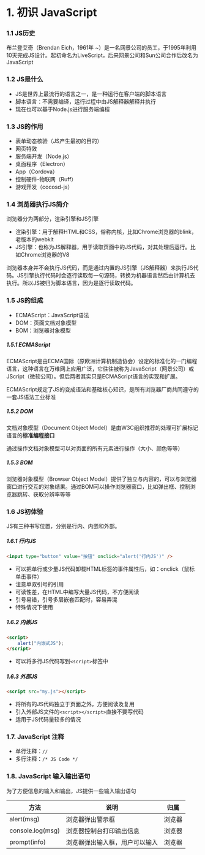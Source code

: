 # 1. 初识 JavaScript

### 1.1 JS历史

布兰登艾奇（Brendan Eich，1961年 ~）是一名网景公司的员工，于1995年利用10天完成JS设计。起初命名为LiveScript，后来网景公司和Sun公司合作后改名为JavaScript

### 1.2 JS是什么

* JS是世界上最流行的语言之一，是一种运行在客户端的脚本语言
* 脚本语言：不需要编译，运行过程中由JS解释器解释并执行
* 现在也可以基于Node.js进行服务端编程

### 1.3 JS的作用

* 表单动态核验（JS产生最初的目的）
* 网页特效
* 服务端开发（Node.js）
* 桌面程序（Electron）
* App（Cordova）
* 控制硬件-物联网（Ruff）
* 游戏开发（cocosd-js）

### 1.4 浏览器执行JS简介

浏览器分为两部分，渲染引擎和JS引擎

* 渲染引擎：用于解释HTML和CSS，俗称内核，比如Chrome浏览器的blink，老版本的webkit
* JS引擎：也称为JS解释器，用于读取页面中的JS代码，对其处理后运行。比如Chrome浏览器的V8

浏览器本身并不会执行JS代码，而是通过内置的JS引擎（JS解释器）来执行JS代码。JS引擎执行代码时会逐行读取每一句源码，转换为机器语言然后由计算机去执行。所以JS被归为脚本语言，因为是逐行读取代码。

### 1.5 JS的组成

* ECMAScript：JavaScript语法
* DOM：页面文档对象模型
* BOM：浏览器对象模型

##### 1.5.1 ECMAScript

ECMAScript是由ECMA国际（原欧洲计算机制造协会）设定的标准化的一门编程语言，这种语言在万维网上应用广泛，它往往被称为JavaScript（网景公司）或JScript（微软公司）。但后两者其实只是ECMAScript语言的实现和扩展。

ECMAScript规定了JS的变成语法和基础核心知识，是所有浏览器厂商共同遵守的一套JS语法工业标准

##### 1.5.2 DOM

文档对象模型（Document Object Model）是由W3C组织推荐的处理可扩展标记语言的**标准编程接口**

通过操作文档对象模型可以对页面的所有元素进行操作（大小、颜色等等）

##### 1.5.3 BOM

浏览器对象模型（Browser Object Model）提供了独立与内容的，可以与浏览器窗口进行交互的对象结果。通过BOM可以操作浏览器窗口，比如弹出框、控制浏览器跳转、获取分辨率等等

### 1.6 JS初体验

JS有三种书写位置，分别是行内、内嵌和外部。

##### 1.6.1 行内JS

```html
<input type="button" value="按钮" onclick="alert('行内JS')" />
```

* 可以把单行或少量JS代码卸载HTML标签的事件属性后，如：onclick（鼠标单击事件）
* 注意单双引号的引用
* 可读性差，在HTML中编写大量JS代码，不方便阅读
* 引号易错，引号多层嵌套匹配时，容易弄混
* 特殊情况下使用

##### 1.6.2 内嵌JS

```html
<script>
    alert("内嵌式JS");
</script>
```

* 可以将多行JS代码写到`<script>`标签中

##### 1.6.3 外部JS

```html
<script src="my.js"></script>
```

* 将所有的JS代码独立于页面之外，方便阅读及复用
* 引入外部JS文件的`<script></script>`直接不要写代码
* 适用于JS代码量较多的情况

### 1.7. JavaScript 注释

* 单行注释：`//`
* 多行注释：`/* JS Code */`

### 1.8. JavaScript 输入输出语句

为了方便信息的输入和输出，JS提供一些输入输出语句

| 方法             | 说明                           | 归属   |
| ---------------- | ------------------------------ | ------ |
| alert(msg)       | 浏览器弹出警示框               | 浏览器 |
| console.log(msg) | 浏览器控制台打印输出信息       | 浏览器 |
| prompt(info)     | 浏览器弹出输入框，用户可以输入 | 浏览器 |

